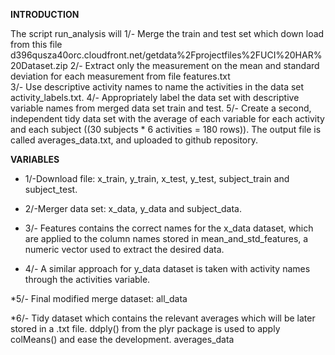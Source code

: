 **INTRODUCTION**

The script run_analysis will
   1/- Merge the train and test set which down load from this file
	d396qusza40orc.cloudfront.net/getdata%2Fprojectfiles%2FUCI%20HAR%20Dataset.zip 
   2/- Extract only the measurement on the mean and standard deviation for each measurement from file features.txt	
   3/- Use descriptive activity names to name the activities in the data set activity_labels.txt.
   4/- Appropriately label the data set with descriptive variable names from merged data set train and test.
   5/- Create a second, independent tidy data set with the average of each variable for each activity and each subject ((30 subjects * 6 activities = 180 rows)).
        The output file is called averages_data.txt, and uploaded to github repository.	

**VARIABLES**

   * 1/-Download file:
	x_train, y_train, x_test, y_test, subject_train and subject_test. 

   * 2/-Merger data set:
	x_data, y_data and subject_data.

   * 3/- Features contains the correct names for the x_data dataset, which are applied to the column names stored in mean_and_std_features, a numeric vector used to extract the desired data.

   * 4/-  A similar approach for y_data dataset is taken with activity names through the activities variable.

   *5/- Final modified merge dataset:
	all_data

   *6/- Tidy dataset which contains the relevant averages which will be later stored in a .txt file. ddply() from the plyr package is used to apply colMeans() and ease the development.
	averages_data 